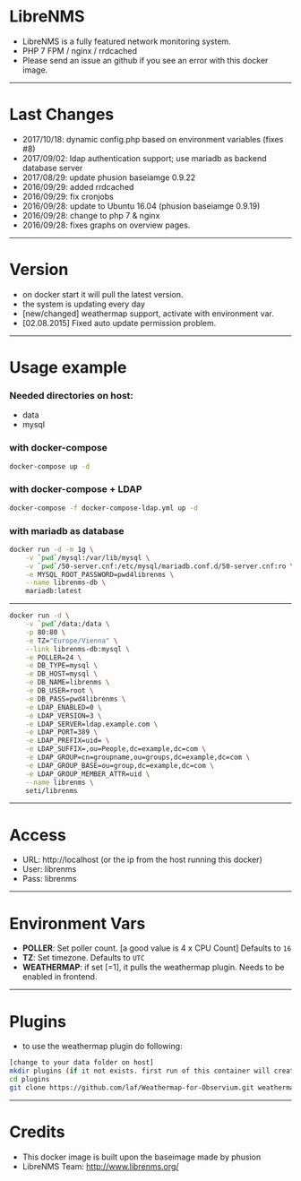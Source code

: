 LibreNMS
====

- LibreNMS is a fully featured network monitoring system.
- PHP 7 FPM / nginx / rrdcached
- Please send an issue an github if you see an error with this docker image.

---
Last Changes
===
- 2017/10/18: dynamic config.php based on environment variables (fixes #8)
- 2017/09/02: ldap authentication support; use mariadb as backend database server
- 2017/08/29: update phusion baseiamge 0.9.22
- 2016/09/29: added rrdcached
- 2016/09/29: fix cronjobs
- 2016/09/28: update to Ubuntu 16.04 (phusion baseiamge 0.9.19)
- 2016/09/28: change to php 7 & nginx
- 2016/09/28: fixes graphs on overview pages.

---
Version
===
- on docker start it will pull the latest version.
- the system is updating every day
- [new/changed] weathermap support, activate with environment var.
- [02.08.2015] Fixed auto update permission problem.

---
Usage example
===
### Needed directories on host:
- data
- mysql

### with docker-compose

```bash
docker-compose up -d
```

### with docker-compose + LDAP

```bash
docker-compose -f docker-compose-ldap.yml up -d
```

### with mariadb as database

```bash
docker run -d -m 1g \
	-v `pwd`/mysql:/var/lib/mysql \
	-v `pwd`/50-server.cnf:/etc/mysql/mariadb.conf.d/50-server.cnf:ro \
	-e MYSQL_ROOT_PASSWORD=pwd4librenms \
	--name librenms-db \
	mariadb:latest
```
---
```bash
docker run -d \
	-v `pwd`/data:/data \
	-p 80:80 \
	-e TZ="Europe/Vienna" \
	--link librenms-db:mysql \
	-e POLLER=24 \
	-e DB_TYPE=mysql \
	-e DB_HOST=mysql \
	-e DB_NAME=librenms \
	-e DB_USER=root \
	-e DB_PASS=pwd4librenms \
	-e LDAP_ENABLED=0 \
	-e LDAP_VERSION=3 \
	-e LDAP_SERVER=ldap.example.com \
	-e LDAP_PORT=389 \
	-e LDAP_PREFIX=uid= \
	-e LDAP_SUFFIX=,ou=People,dc=example,dc=com \
	-e LDAP_GROUP=cn=groupname,ou=groups,dc=example,dc=com \
	-e LDAP_GROUP_BASE=ou=group,dc=example,dc=com \
	-e LDAP_GROUP_MEMBER_ATTR=uid \
	--name librenms \
	seti/librenms
```

---
Access
===
- URL: http://localhost (or the ip from the host running this docker)
- User: librenms
- Pass: librenms

---
Environment Vars
===
- **POLLER**: Set poller count. [a good value is 4 x CPU Count] Defaults to `16`
- **TZ**: Set timezone. Defaults to `UTC`
- **WEATHERMAP**: if set [=1], it pulls the weathermap plugin. Needs to be enabled in frontend.

---
Plugins
===
- to use the weathermap plugin do following:

```bash
[change to your data folder on host]
mkdir plugins (if it not exists. first run of this container will create it.)
cd plugins
git clone https://github.com/laf/Weathermap-for-Observium.git weathermap
```


---
Credits
===
- This docker image is built upon the baseimage made by phusion
- LibreNMS Team: http://www.librenms.org/
